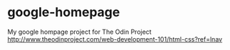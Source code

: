 # google-homepage
My google hompage project for The Odin Project
http://www.theodinproject.com/web-development-101/html-css?ref=lnav

